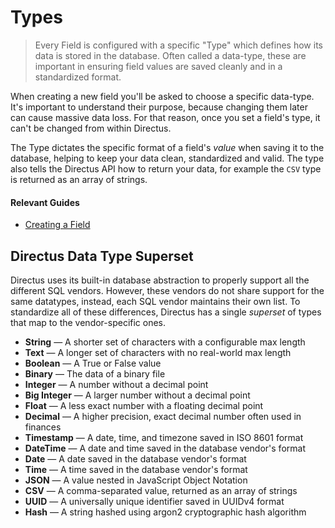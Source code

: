 # Types

> Every Field is configured with a specific "Type" which defines how its data is stored in the database. Often called a
> data-type, these are important in ensuring field values are saved cleanly and in a standardized format.

When creating a new field you'll be asked to choose a specific data-type. It's important to understand their purpose,
because changing them later can cause massive data loss. For that reason, once you set a field's type, it can't be
changed from within Directus.

The Type dictates the specific format of a field's _value_ when saving it to the database, helping to keep your data
clean, standardized and valid. The type also tells the Directus API how to return your data, for example the `CSV` type
is returned as an array of strings.

#### Relevant Guides

- [Creating a Field](/guides/fields/#creating-a-field)

## Directus Data Type Superset

Directus uses its built-in database abstraction to properly support all the different SQL vendors. However, these
vendors do not share support for the same datatypes, instead, each SQL vendor maintains their own list. To standardize
all of these differences, Directus has a single _superset_ of types that map to the vendor-specific ones.

- **String** — A shorter set of characters with a configurable max length
- **Text** — A longer set of characters with no real-world max length
- **Boolean** — A True or False value
- **Binary** — The data of a binary file
- **Integer** — A number without a decimal point
- **Big Integer** — A larger number without a decimal point
- **Float** — A less exact number with a floating decimal point
- **Decimal** — A higher precision, exact decimal number often used in finances
- **Timestamp** — A date, time, and timezone saved in ISO 8601 format
- **DateTime** — A date and time saved in the database vendor's format
- **Date** — A date saved in the database vendor's format
- **Time** — A time saved in the database vendor's format
- **JSON** — A value nested in JavaScript Object Notation
- **CSV** — A comma-separated value, returned as an array of strings
- **UUID** — A universally unique identifier saved in UUIDv4 format
- **Hash** — A string hashed using argon2 cryptographic hash algorithm
